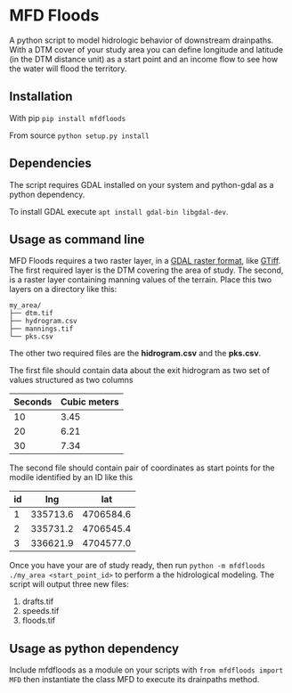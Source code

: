 # MFD Floods
A python script to model hidrologic behavior of downstream drainpaths. With a DTM cover of your study area you can define longitude and latitude (in the DTM distance unit) as a start point and an income flow to see how the water will flood the territory.

## Installation
With pip ```pip install mfdfloods```

From source ```python setup.py install```

## Dependencies
The script requires GDAL installed on your system and python-gdal as a python dependency.

To install GDAL execute `apt install gdal-bin libgdal-dev`.

## Usage as command line

MFD Floods requires a two raster layer, in a [GDAL raster format](https://gdal.org/user/raster_data_model.html), like [GTiff](https://gdal.org/drivers/raster/gtiff.html). The first required layer is the DTM covering the area of study. The second, is a raster layer containing manning values of the terrain. Place this two layers on a directory like this:

```
my_area/
├── dtm.tif
├── hydrogram.csv
├── mannings.tif
└── pks.csv
```
The other two required files are the **hidrogram.csv** and the **pks.csv**.

The first file should contain data about the exit hidrogram as two set of values structured as two columns

| Seconds   | Cubic meters  |
|-----------|---------------|
| 10        | 3.45          |
| 20        | 6.21          |
| 30        | 7.34          |

The second file should contain pair of coordinates as start points for the modile identified by an ID like this

| id | lng       | lat        |
|----|-----------|------------|
| 1  | 335713.6  | 4706584.6  |
| 2  | 335731.2  | 4706545.4  |
| 3  | 336621.9  | 4704577.0  |

Once you have your are of study ready, then run `python -m mfdfloods ./my_area <start_point_id>` to perform a the hidrological modeling. The script will output three new files:

1. drafts.tif
2. speeds.tif
3. floods.tif


## Usage as python dependency

Include mfdfloods as a module on your scripts with `from mfdfloods import MFD` then instantiate the class MFD to execute its drainpaths method.
